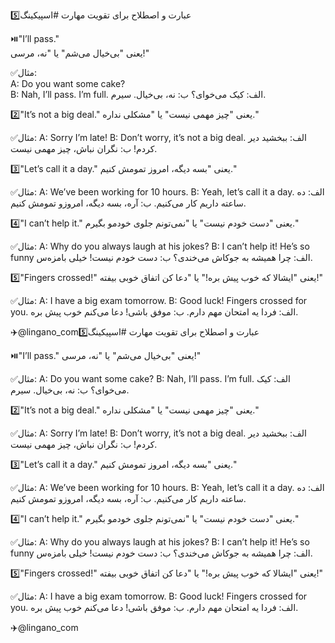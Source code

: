 5️⃣عبارت و اصطلاح برای تقویت مهارت #اسپیکینگ 

⏯️"I’ll pass."<br>
یعنی "بی‌خیال می‌شم" یا "نه، مرسی!"<br>

✅مثال:<br>
A: Do you want some cake?<br>
B: Nah, I’ll pass. I’m full.
الف: کیک می‌خوای؟
ب: نه، بی‌خیال. سیرم.

2️⃣"It’s not a big deal."
یعنی "چیز مهمی نیست" یا "مشکلی نداره."

✅مثال:
A: Sorry I’m late!
B: Don’t worry, it’s not a big deal.
الف: ببخشید دیر کردم!
ب: نگران نباش، چیز مهمی نیست.

3️⃣"Let’s call it a day."
یعنی "بسه دیگه، امروز تمومش کنیم."

✅مثال:
A: We’ve been working for 10 hours.
B: Yeah, let’s call it a day.
الف: ده ساعته داریم کار می‌کنیم.
ب: آره، بسه دیگه، امروزو تمومش کنیم.

4️⃣"I can’t help it."
یعنی "دست خودم نیست" یا "نمی‌تونم جلوی خودمو بگیرم."

✅مثال:
A: Why do you always laugh at his jokes?
B: I can’t help it! He’s so funny
الف: چرا همیشه به جوکاش می‌خندی؟
ب: دست خودم نیست! خیلی بامزه‌س.

5️⃣"Fingers crossed!"
یعنی "ایشالا که خوب پیش بره!" یا "دعا کن اتفاق خوبی بیفته!"

✅مثال:
A: I have a big exam tomorrow.
B: Good luck! Fingers crossed for you.
الف: فردا یه امتحان مهم دارم.
ب: موفق باشی! دعا می‌کنم خوب پیش بره.

✈️@lingano_com5️⃣عبارت و اصطلاح برای تقویت مهارت #اسپیکینگ 

⏯️"I’ll pass."
یعنی "بی‌خیال می‌شم" یا "نه، مرسی!"

✅مثال:
A: Do you want some cake?
B: Nah, I’ll pass. I’m full.
الف: کیک می‌خوای؟
ب: نه، بی‌خیال. سیرم.

2️⃣"It’s not a big deal."
یعنی "چیز مهمی نیست" یا "مشکلی نداره."

✅مثال:
A: Sorry I’m late!
B: Don’t worry, it’s not a big deal.
الف: ببخشید دیر کردم!
ب: نگران نباش، چیز مهمی نیست.

3️⃣"Let’s call it a day."
یعنی "بسه دیگه، امروز تمومش کنیم."

✅مثال:
A: We’ve been working for 10 hours.
B: Yeah, let’s call it a day.
الف: ده ساعته داریم کار می‌کنیم.
ب: آره، بسه دیگه، امروزو تمومش کنیم.

4️⃣"I can’t help it."
یعنی "دست خودم نیست" یا "نمی‌تونم جلوی خودمو بگیرم."

✅مثال:
A: Why do you always laugh at his jokes?
B: I can’t help it! He’s so funny
الف: چرا همیشه به جوکاش می‌خندی؟
ب: دست خودم نیست! خیلی بامزه‌س.

5️⃣"Fingers crossed!"
یعنی "ایشالا که خوب پیش بره!" یا "دعا کن اتفاق خوبی بیفته!"

✅مثال:
A: I have a big exam tomorrow.
B: Good luck! Fingers crossed for you.
الف: فردا یه امتحان مهم دارم.
ب: موفق باشی! دعا می‌کنم خوب پیش بره.

✈️@lingano_com